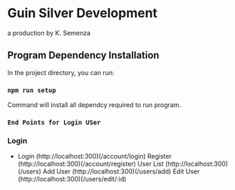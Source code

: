 # Guin Silver Development 
 a production by K. Semenza

## Program Dependency Installation

In the project directory, you can run:

### `npm run setup`

Command will install all dependcy required to run program.



### `End Points for Login USer`

### Login 
- Login  (http://localhost:300)(/account/login)
Register (http://localhost:300)(/account/register)
User List (http://localhost:300)(/users)
Add User (http://localhost:300)(/users/add)
Edit User (http://localhost:300)(/users/edit/:id)
